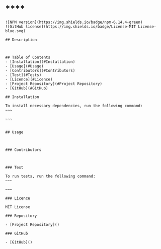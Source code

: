 # ****
    ![NPM version](https://img.shields.io/badge/npm-6.14.4-green)
    ![GitHub license](https://img.shields.io/badge/License-MIT License-blue.svg)

    ## Description
    
    

    ## Table of Contents
    - [Installation](#Installation)
    - [Usage](#Usage)
    - [Contributors](#Contributors)
    - [Test](#Tests)
    - [Licence](#Licence)
    - [Project Repository](#Project Repository)
    - [GitHub](#GitHub)
    
    ## Installation

    To install necessary dependencies, run the following command:
    ~~~
    
    ~~~
          

    ## Usage 
    
    

    ### Contributors
    
    
    
    ### Test

    To run tests, run the following command:
    ~~~
    
    ~~~
    
    ### Licence
    
    MIT License
    
    ### Repository
    
    - [Project Repository]()

    ### GitHub
    
    - [GitHub]()

  